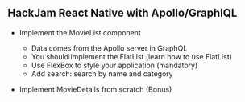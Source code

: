 ## HackJam React Native with Apollo/GraphlQL

- Implement the MovieList component

  - Data comes from the Apollo server in GraphQL
  - You should implement the FlatList (learn how to use FlatList)
  - Use FlexBox to style your application (mandatory)
  - Add search: search by name and category

- Implement MovieDetails from scratch (Bonus)
